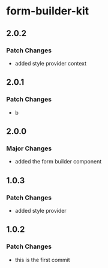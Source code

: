 # form-builder-kit

## 2.0.2

### Patch Changes

- added style provider context

## 2.0.1

### Patch Changes

- b

## 2.0.0

### Major Changes

- added the form builder component

## 1.0.3

### Patch Changes

- added style provider

## 1.0.2

### Patch Changes

- this is the first commit
